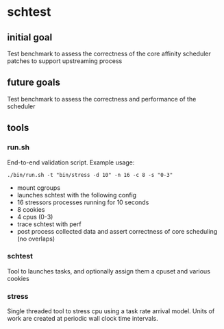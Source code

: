 # schtest

## initial goal

Test benchmark to assess the correctness of the core affinity scheduler patches to support upstreaming process


## future goals

Test benchmark to assess the correctness and performance of the scheduler


## tools

### run.sh

End-to-end validation script. Example usage:

`./bin/run.sh -t "bin/stress -d 10" -n 16 -c 8 -s "0-3"`

* mount cgroups
* launches schtest with the following config
 * 16 stressors processes running for 10 seconds
 * 8 cookies
 * 4 cpus (0-3)
* trace schtest with perf
* post process collected data and assert correctness of core scheduling (no overlaps)


### schtest

Tool to launches tasks, and optionally assign them a cpuset and various cookies


### stress

Single threaded tool to stress cpu using a task rate arrival model.
Units of work are created at periodic wall clock time intervals.
